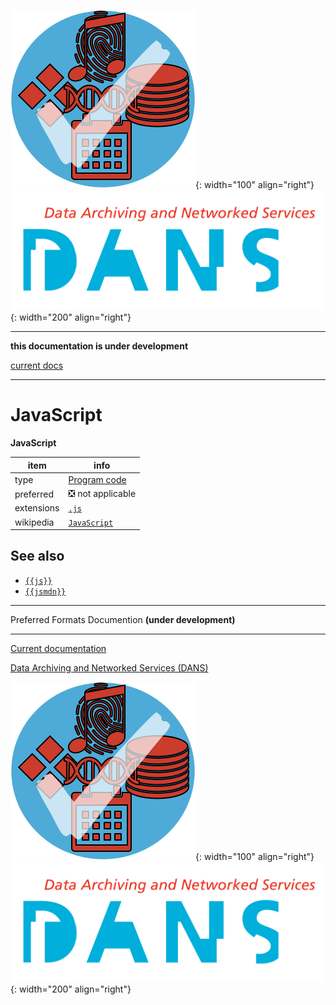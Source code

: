 ![img](../images/formats.png){: width="100" align="right"}
![img](../images/DANS.png){: width="200" align="right"}

---

**this documentation is under development**

[current docs]({{preferredFormats}})

---



# JavaScript

**JavaScript**

item | info
--- | ---
type | [Program code](../dataTypes/programCode.md)
preferred | ❎ not applicable
extensions | [`.js`](../extensions/js.md)
wikipedia | [`JavaScript`]({{wikipedia}}/JavaScript)



## See also
*   [`{{js}}`]({{js}})
*   [`{{jsmdn}}`]({{jsmdn}})




---

Preferred Formats Documention **(under development)**

---

[Current documentation]({{preferredFormats}})

[Data Archiving and Networked Services (DANS)]({{dans}})

![img](../images/formats.png){: width="100" align="right"}
![img](../images/DANS.png){: width="200" align="right"}
